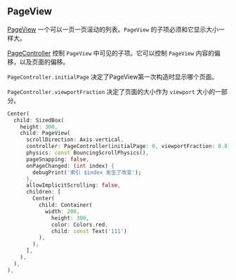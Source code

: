 ## PageView

[PageView](https://api.flutter-io.cn/flutter/widgets/PageView-class.html) 一个可以一页一页滚动的列表。`PageView` 的子项必须和它显示大小一样大。

[PageController](https://api.flutter-io.cn/flutter/widgets/PageController-class.html) 控制 `PageView` 中可见的子项。它可以控制 `PageView` 内容的偏移，以及页面的偏移。

`PageController.initialPage` 决定了PageView第一次构造时显示哪个页面。

`PageController.viewportFraction` 决定了页面的大小作为 `viewport` 大小的一部分。


```dart
Center(
  child: SizedBox(
    height: 300,
    child: PageView(
      scrollDirection: Axis.vertical,
      controller: PageController(initialPage: 0, viewportFraction: 0.8),
      physics: const BouncingScrollPhysics(),
      pageSnapping: false,
      onPageChanged: (int index) {
        debugPrint('索引 $index 发生了改变');
      },
      allowImplicitScrolling: false,
      children: [
        Center(
          child: Container(
            width: 200,
              height: 300,
              color: Colors.red,
              child: const Text('111')
          ),
        ),
      ],
    ),
  ),
),
```
